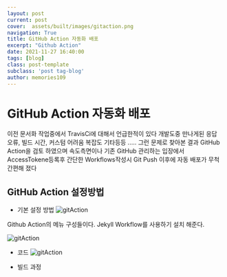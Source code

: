 ```yaml
---
layout: post
current: post
cover:  assets/built/images/gitaction.png
navigation: True
title: GitHub Action 자동화 배포
excerpt: "Github Action"
date: 2021-11-27 16:40:00
tags: [blog]
class: post-template
subclass: 'post tag-blog'
author: memories109
---
```



# GitHub Action 자동화 배포
 이전 문서화 작업중에서 TravisCi에 대해서 언급한적이 있다
개발도중 만나게된 응답 오류, 빌드 시간, 커스텀 어려움 복잡도 기타등등 .....
그런 문제로 찾아본 결과 GitHub Action을 검토 하였으며 
속도측면이나 기존 GitHub 관리하는 입장에서 AccessTokene등록후 간단한 Workflows작성시 Git Push 이후에 자동 배포가 무척간편해 졌다

## GitHub Action 설정방법
 - 기본 설정 방법
![gitAction](/assets/built/images/customer/gitaction.png)

Github Action의 메뉴 구성들이다. Jekyll Workflow를 사용하기 설치 해준다. 

![gitAction](/assets/built/images/customer/gitaction2.png)
- 코드 
![gitAction](/assets/built/images/customer/blog4.png)

- 빌드 과정